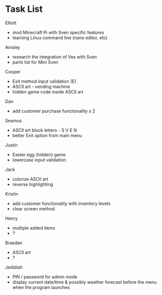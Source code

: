 # Task List

Elliott
- mod Minecraft Pi with Sven specific features
- learning Linux command line (nano editor, etc)

Ainsley
- research the integration of Vex with Sven
- parts list for Mini Sven

Cooper
- Exit method input validation (E)
- ASCII art - vending machine
- hidden game code inside ASCII art

Dan
- add customer purchase functionality x 2

Seamus
- ASCII art block letters - S V E N
- better Exit option from main menu

Justin
- Easter egg (hidden) game
- lowercase input validation

Jack
- colorize ASCII art
- reverse highlighting

Kristin
- add customer functionality with inventory levels
- clear screen method

Henry
- multiple added items
- ?

Braedan 
- ASCII art 
- ?

Jedidiah
- PIN / password for admin mode
- display current date/time & possibly weather forecast before the menu when the program launches
